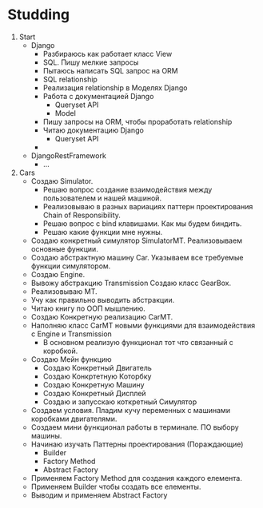# Studding

1. Start
   * Django
     - Разбираюсь как работает класс View
     - SQL. Пишу мелкие запросы
     - Пытаюсь написать SQL запрос на ORM
     - SQL relationship
     - Реализация relationship в Моделях Django
     - Работа с документацией Django
         + Queryset API
         + Model
      - Пишу запросы на ORM, чтобы проработать relationship
      - Читаю документацию Django
         + Queryset API
      - 
   * DjangoRestFramework
      - ...
2. Cars
   * Создаю Simulator. 
      - Решаю вопрос создание взаимодействия между пользователем и нашей машиной.
      - Реализовываю в разных вариациях паттерн проектирования Chain of Responsibility.
      - Решаю вопрос с bind клавишами. Как мы будем биндить.
      - Решаю какие функции мне нужны.
   * Создаю конкретный симулятор SimulatorMT. Реализовываем основные функции.
   * Создаю абстрактную машину Car. Указываем все требуемые функции симулятором.
   * Создаю Engine. 
   * Вывожу абстракцию Transmission Создаю класс GearBox.
   * Реализовываю МТ.
   * Учу как правильно выводить абстракции.
   * Читаю книгу по ООП мышлению.
   * Создаю Конкретную реализацию CarMT.
   * Наполняю класс CarMT новыми функциями для взаимодействия с Engine и Transmission
       - В основном реализую функционал тот что связанный с коробкой.
   * Создаю Мейн функцию
       - Создаю Конкретный Двигатель
       - Создаю Конкртетную Которбку
       - Создаю Конкретную Машину
       - Создаю Конкретный Дисплей
       - Создаю и запусскаю коткретный Симулятор
   * Создаем условия. Пладим кучу переменных с машинами коробками двигателями.
   * Создаем мини функционал работы в терминале. ПО выбору машины.
   * Начинаю изучать Паттерны проектирования (Пораждающие)
       - Builder
       - Factory Method
       - Abstract Factory
   * Применяем Factory Method для создания каждого елемента.
   * Применяем Builder чтобы создать все елементы.
   * Выводим и применяем Abstract Factory